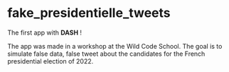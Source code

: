# fake_presidentielle_tweets

The first app with <b>DASH</b> ! 

The app was made in a workshop at the Wild Code School. 
The goal is to simulate false data, false tweet about the candidates for the French presidential election of 2022.
